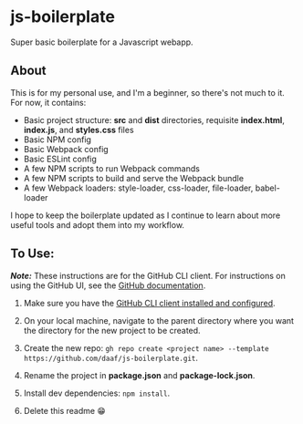 # js-boilerplate
Super basic boilerplate for a Javascript webapp.

## About
This is for my personal use, and I'm a beginner, so there's not much to it. For now, it contains:
- Basic project structure: **src** and **dist** directories, requisite **index.html**, **index.js**, and **styles.css** files
- Basic NPM config
- Basic Webpack config
- Basic ESLint config
- A few NPM scripts to run Webpack commands
- A few NPM scripts to build and serve the Webpack bundle
- A few Webpack loaders:  style-loader, css-loader, file-loader, babel-loader

I hope to keep the boilerplate updated as I continue to learn about more useful tools and adopt them into my workflow.

## To Use:
***Note:*** These instructions are for the GitHub CLI client. For instructions on using the GitHub UI, see the [GitHub documentation](https://docs.github.com/en/free-pro-team@latest/github/creating-cloning-and-archiving-repositories/creating-a-repository-from-a-template).
1. Make sure you have the [GitHub CLI client installed and configured](https://github.com/cli/cli).

2. On your local machine, navigate to the parent directory where you want the directory for the new project to be created.

3. Create the new repo:
 `gh repo create <project name> --template https://github.com/daaf/js-boilerplate.git`.
 
4. Rename the project in **package.json** and **package-lock.json**.

5. Install dev dependencies:
 `npm install`.
 
 6. Delete this readme :grin:
